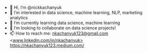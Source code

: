 - 👋 Hi, I’m @nickkachanyuk
- 👀 I’m interested in data science, machine learning, NLP, marketing analytics
- 🌱 I’m currently learning data science, machine learning
- 💞️ I’m looking to collaborate on data science projects!
- 📫 How to reach me: <nkachanyuk123@gmail.com> <www.linkedin.com/in/nkachanyuk> <https://nkachanyuk123.medium.com/>

<!---
nickkachanyuk/nickkachanyuk is a ✨ special ✨ repository because its `README.md` (this file) appears on your GitHub profile.
You can click the Preview link to take a look at your changes.
--->
